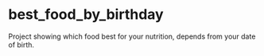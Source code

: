 # best_food_by_birthday

Project showing which food best for your nutrition, depends from your date of birth.

